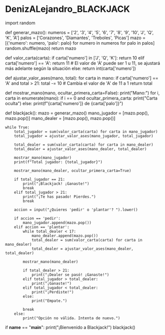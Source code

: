 # DenizALejandro_BLACKJACK

import random

def generar_mazo():
    numeros = ['2', '3', '4', '5', '6', '7', '8', '9', '10', 'J', 'Q', 'K', 'A']
    palos = ['Corazones', 'Diamantes', 'Treboles', 'Picas']
    mazo = [{'numero': numero, 'palo': palo} for numero in numeros for palo in palos]
    random.shuffle(mazo)
    return mazo

def valor_carta(carta):
    if carta['numero'] in ['J', 'Q', 'K']:
        return 10
    elif carta['numero'] == 'A':
        return 11  # El valor de 'A' puede ser 1 u 11, se ajustará más adelante según la situación
    else:
        return int(carta['numero'])

def ajustar_valor_ases(mano, total):
    for carta in mano:
        if carta['numero'] == 'A' and total > 21:
            total -= 10  # Cambia el valor de 'A' de 11 a 1
    return total

def mostrar_mano(mano, ocultar_primera_carta=False):
    print("Mano:")
    for i, carta in enumerate(mano):
        if i == 0 and ocultar_primera_carta:
            print("Carta oculta")
        else:
            print(f"{carta['numero']} de {carta['palo']}")

def blackjack():
    mazo = generar_mazo()
    mano_jugador = [mazo.pop(), mazo.pop()]
    mano_dealer = [mazo.pop(), mazo.pop()]

    while True:
        total_jugador = sum(valor_carta(carta) for carta in mano_jugador)
        total_jugador = ajustar_valor_ases(mano_jugador, total_jugador)

        total_dealer = sum(valor_carta(carta) for carta in mano_dealer)
        total_dealer = ajustar_valor_ases(mano_dealer, total_dealer)

        mostrar_mano(mano_jugador)
        print(f"Total jugador: {total_jugador}")

        mostrar_mano(mano_dealer, ocultar_primera_carta=True)

        if total_jugador == 21:
            print("¡Blackjack! ¡Ganaste!")
            break
        elif total_jugador > 21:
            print("¡Te has pasado! Pierdes.")
            break

        accion = input("¿Quieres 'pedir' o 'plantar'? ").lower()

        if accion == 'pedir':
            mano_jugador.append(mazo.pop())
        elif accion == 'plantar':
            while total_dealer < 17:
                mano_dealer.append(mazo.pop())
                total_dealer = sum(valor_carta(carta) for carta in mano_dealer)
                total_dealer = ajustar_valor_ases(mano_dealer, total_dealer)

            mostrar_mano(mano_dealer)

            if total_dealer > 21:
                print("¡Dealer se pasó! ¡Ganaste!")
            elif total_jugador > total_dealer:
                print("¡Ganaste!")
            elif total_jugador < total_dealer:
                print("¡Perdiste!")
            else:
                print("Empate.")
            
            break
        else:
            print("Opción no válida. Intenta de nuevo.")

if __name__ == "__main__":
    print("¡Bienvenido a Blackjack!")
    blackjack()
